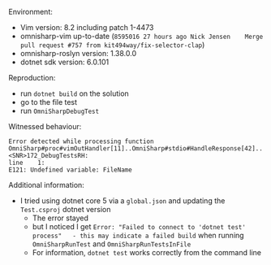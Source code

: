 Environment:
* Vim version: 8.2 including patch 1-4473
* omnisharp-vim up-to-date (`8595016 27 hours ago Nick Jensen    Merge pull request #757 from kit494way/fix-selector-clap`)
* omnisharp-roslyn version: 1.38.0.0
* dotnet sdk version: 6.0.101

Reproduction:
* run `dotnet build` on the solution
* go to the file test
* run `OmniSharpDebugTest`

Witnessed behaviour:
```
Error detected while processing function OmniSharp#proc#vimOutHandler[11]..OmniSharp#stdio#HandleResponse[42]..<SNR>172_DebugTestsRH:
line    1:
E121: Undefined variable: FileName
```

Additional information:
* I tried using dotnet core 5 via a `global.json` and updating the `Test.csproj` dotnet version
  * The error stayed
  * but I noticed I get `Error: "Failed to connect to 'dotnet test' process"   - this may indicate a failed build` when running `OmniSharpRunTest` and `OmniSharpRunTestsInFile`
  * For information, `dotnet test` works correctly from the command line
